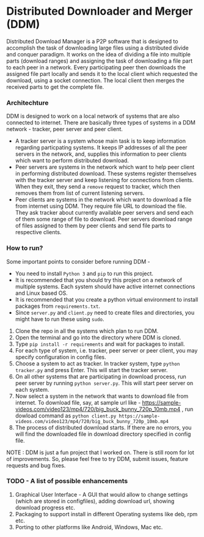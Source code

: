 # Distributed Downloader and Merger (DDM)

Distributed Download Manager is a P2P software that is designed to accomplish the task of downloading large files using a
distributed divide and conquer paradigm. It works on the idea of dividing a file into multiple parts (download ranges) and
assigning the task of downloading a file part to each peer in a network. Every participating peer then downloads the assigned
file part locally and sends it to the local client which requested the download, using a socket connection. The local client
then merges the received parts to get the complete file.

### Architechture

DDM is designed to work on a local network of systems that are also connected to internet. There are basically three types
of systems in a DDM network - tracker, peer server and peer client.
* A tracker server is a system whose main task is to keep information regarding particpating systems. It keeps IP addresses
of all the peer servers in the network, and, supplies this information to peer clients which want to perform distributed
download.
* Peer servers are systems in the network which want to help peer client in performing distributed download. These systems
register themselves with the tracker server and keep listening for connections from clients. When they exit, they send
a `remove` request to tracker, which then removes them from list of current listening servers.
* Peer clients are systems in the network which want to download a file from internet using DDM. They require file URL to
download the file. They ask tracker about currently available peer servers and send each of them some range of file to download.
Peer servers download range of files assigned to them by peer clients and send file parts to respective clients.

### How to run?

Some important points to consider before running DDM -
* You need to install `Python 3` and `pip` to run this project. 
* It is recommended that you should try this project on a network of multiple systems. Each system should have active
internet connections and Linux based OS. 
* It is recommended that you create a python virtual environment to install packages from `requirements.txt`.
* Since `server.py` and `client.py` need to create files and directories, you might have to run these using `sudo`.

1. Clone the repo in all the systems which plan to run DDM.
2. Open the terminal and go into the directory where DDM is cloned.
3. Type `pip install -r requirements` and wait for packages to install.
4. For each type of system, i.e. tracker, peer server or peer client, you may specify configuration in config files.
5. Choose a system to act as tracker. In tracker system, type `python tracker.py` and press Enter. This will start the 
tracker server.
6. On all other systems that are participating in download process, run peer server by running `python server.py`. This
will start peer server on each system.
7. Now select a system in the network that wants to download file from internet. To download file, say, at sample url
like - https://sample-videos.com/video123/mp4/720/big_buck_bunny_720p_10mb.mp4 , run dowload command as
`python client.py https://sample-videos.com/video123/mp4/720/big_buck_bunny_720p_10mb.mp4`
8. The process of distributed download starts. If there are no errors, you will find the downloaded file in download directory
specified in config file.


NOTE : DDM is just a fun project that I worked on. There is still room for lot of improvements. So, please feel free to
try DDM, submit issues, feature requests and bug fixes.

### TODO - A list of possible enhancements

1. Graphical User Interface - A GUI that would allow to change settings (which are stored in configfiles), adding download url,
showing download progress etc.
2. Packaging to support install in different Operating systems like deb, rpm etc.
3. Porting to other platforms like Android, Windows, Mac etc.
